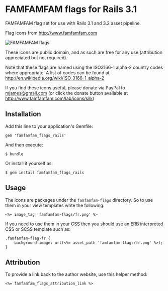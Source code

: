 # FAMFAMFAM flags for Rails 3.1

FAMFAMFAM flag set for use with Rails 3.1 and 3.2 asset pipeline.

Flag icons from http://www.famfamfam.com

![FAMFAMFAM flags](https://github.com/tkrotoff/famfamfam_flags_rails/raw/master/flags_preview_large.png)

These icons are public domain, and as such are free for any use (attribution appreciated but not required).

Note that these flags are named using the ISO3166-1 alpha-2 country codes where appropriate.
A list of codes can be found at http://en.wikipedia.org/wiki/ISO_3166-1_alpha-2

If you find these icons useful, please donate via PayPal to mjames@gmail.com
(or click the donate button available at http://www.famfamfam.com/lab/icons/silk)

## Installation

Add this line to your application's Gemfile:

    gem 'famfamfam_flags_rails'

And then execute:

    $ bundle

Or install it yourself as:

    $ gem install famfamfam_flags_rails

## Usage

The icons are packages under the `famfamfam-flags` directory.
So to use them in your view templates write the following:

    <%= image_tag 'famfamfam-flags/fr.png' %>

If you need to use them in your CSS then you should use an
ERB interpreted CSS or SCSS template such as:

    .famfamfam-flag-fr {
        background-image: url(<%= asset_path 'famfamfam-flags/fr.png' %>);
    }

## Attribution

To provide a link back to the author website, use this helper method:

    <%= famfamfam_flags_attribution_link %>
